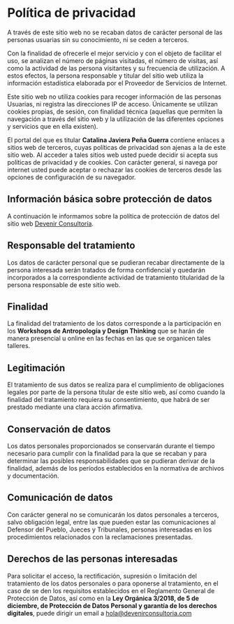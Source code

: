 # Política de privacidad

[Devenir Consultoría]: https://devenir.alwaysdata.net/
[hola@devenirconsultoria.com]: mailto:hola@devenirconsultoria.com

A través de este sitio web no se recaban datos de carácter personal de las personas usuarias sin su conocimiento, ni se ceden a terceros.

Con la finalidad de ofrecerle el mejor servicio y con el objeto de facilitar el uso, se analizan el número de páginas visitadas, el número de visitas, así como la actividad de las persona visitantes y su frecuencia de utilización. A estos efectos, la persona responsable y titular del sitio web utiliza la información estadística elaborada por el Proveedor de Servicios de Internet.

Este sitio web no utiliza cookies para recoger información de las personas Usuarias, ni registra las direcciones IP de acceso. Únicamente se utilizan cookies propias, de sesión, con finalidad técnica (aquellas que permiten la navegación a través del sitio web y la utilización de las diferentes opciones y servicios que en ella existen).

El portal del que es titular **Catalina Javiera Peña Guerra** contiene enlaces a sitios web de terceros, cuyas políticas de privacidad son ajenas a la de este sitio web. Al acceder a tales sitios web usted puede decidir si acepta sus políticas de privacidad y de cookies. Con carácter general, si navega por internet usted puede aceptar o rechazar las cookies de terceros desde las opciones de configuración de su navegador.

## Información básica sobre protección de datos

A continuación le informamos sobre la política de protección de datos del sitio web [Devenir Consultoría].

## Responsable del tratamiento

Los datos de carácter personal que se pudieran recabar directamente de la persona interesada serán tratados de forma confidencial y quedarán incorporados a la correspondiente actividad de tratamiento titularidad de la persona responsable de este sitio web.

## Finalidad

La finalidad del tratamiento de los datos corresponde a la participación en los **Workshops de Antropología y Design Thinking** que se harán de manera presencial u online en las fechas en las que se organicen tales talleres.

## Legitimación

El tratamiento de sus datos se realiza para el cumplimiento de obligaciones legales por parte de la persona titular de este sitio web, así como cuando la finalidad del tratamiento requiera su consentimiento, que habrá de ser prestado mediante una clara acción afirmativa.

## Conservación de datos

Los datos personales proporcionados se conservarán durante el tiempo necesario para cumplir con la finalidad para la que se recaban y para determinar las posibles responsabilidades que se pudieran derivar de la finalidad, además de los períodos establecidos en la normativa de archivos y documentación.

## Comunicación de datos

Con carácter general no se comunicarán los datos personales a terceros, salvo obligación legal, entre las que pueden estar las comunicaciones al Defensor del Pueblo, Jueces y Tribunales, personas interesadas en los procedimientos relacionados con la reclamaciones presentadas.

## Derechos de las personas interesadas

Para solicitar el acceso, la rectificación, supresión o limitación del tratamiento de los datos personales o para oponerse al tratamiento, en el caso de se den los requisitos establecidos en el Reglamento General de Protección de Datos, así como en la **Ley Orgánica 3/2018, de 5 de diciembre, de Protección de Datos Personal y garantía de los derechos digitales**, puede dirigir un email a [hola@devenirconsultoria.com]